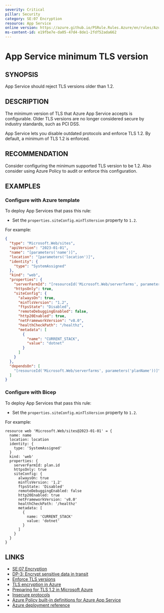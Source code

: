 ```yaml
---
severity: Critical
pillar: Security
category: SE:07 Encryption
resource: App Service
online version: https://azure.github.io/PSRule.Rules.Azure/en/rules/Azure.AppService.MinTLS/
ms-content-id: e19fbe7e-da05-47d4-8de1-2fdf52ada662
---
```


# App Service minimum TLS version

## SYNOPSIS

App Service should reject TLS versions older than 1.2.

## DESCRIPTION

The minimum version of TLS that Azure App Service accepts is configurable.
Older TLS versions are no longer considered secure by industry standards, such as PCI DSS.

App Service lets you disable outdated protocols and enforce TLS 1.2.
By default, a minimum of TLS 1.2 is enforced.

## RECOMMENDATION

Consider configuring the minimum supported TLS version to be 1.2.
Also consider using Azure Policy to audit or enforce this configuration.

## EXAMPLES

### Configure with Azure template

To deploy App Services that pass this rule:

- Set the `properties.siteConfig.minTlsVersion` property to `1.2`.

For example:

```json
{
  "type": "Microsoft.Web/sites",
  "apiVersion": "2023-01-01",
  "name": "[parameters('name')]",
  "location": "[parameters('location')]",
  "identity": {
    "type": "SystemAssigned"
  },
  "kind": "web",
  "properties": {
    "serverFarmId": "[resourceId('Microsoft.Web/serverfarms', parameters('planName'))]",
    "httpsOnly": true,
    "siteConfig": {
      "alwaysOn": true,
      "minTlsVersion": "1.2",
      "ftpsState": "Disabled",
      "remoteDebuggingEnabled": false,
      "http20Enabled": true,
      "netFrameworkVersion": "v8.0",
      "healthCheckPath": "/healthz",
      "metadata": [
        {
          "name": "CURRENT_STACK",
          "value": "dotnet"
        }
      ]
    }
  },
  "dependsOn": [
    "[resourceId('Microsoft.Web/serverfarms', parameters('planName'))]"
  ]
}
```

### Configure with Bicep

To deploy App Services that pass this rule:

- Set the `properties.siteConfig.minTlsVersion` property to `1.2`.

For example:

```bicep
resource web 'Microsoft.Web/sites@2023-01-01' = {
  name: name
  location: location
  identity: {
    type: 'SystemAssigned'
  }
  kind: 'web'
  properties: {
    serverFarmId: plan.id
    httpsOnly: true
    siteConfig: {
      alwaysOn: true
      minTlsVersion: '1.2'
      ftpsState: 'Disabled'
      remoteDebuggingEnabled: false
      http20Enabled: true
      netFrameworkVersion: 'v8.0'
      healthCheckPath: '/healthz'
      metadata: [
        {
          name: 'CURRENT_STACK'
          value: 'dotnet'
        }
      ]
    }
  }
}
```

<!-- external:avm avm/res/web/site siteConfig.minTlsVersion -->

## LINKS

- [SE:07 Encryption](https://learn.microsoft.com/azure/well-architected/security/encryption#data-in-transit)
- [DP-3: Encrypt sensitive data in transit](https://learn.microsoft.com/security/benchmark/azure/baselines/app-service-security-baseline#dp-3-encrypt-sensitive-data-in-transit)
- [Enforce TLS versions](https://learn.microsoft.com/azure/app-service/configure-ssl-bindings#enforce-tls-versions)
- [TLS encryption in Azure](https://learn.microsoft.com/azure/security/fundamentals/encryption-overview#tls-encryption-in-azure)
- [Preparing for TLS 1.2 in Microsoft Azure](https://azure.microsoft.com/updates/azuretls12/)
- [Insecure protocols](https://learn.microsoft.com/Azure/app-service/overview-security#insecure-protocols-http-tls-10-ftp)
- [Azure Policy built-in definitions for Azure App Service](https://learn.microsoft.com/azure/app-service/policy-reference)
- [Azure deployment reference](https://learn.microsoft.com/azure/templates/microsoft.web/sites)

